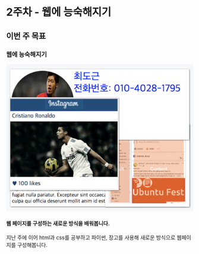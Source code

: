 # 2주차 - 웹에 능숙해지기

## 이번 주 목표

### 웹에 능숙해지기

![](../.gitbook/assets/image%20%2897%29.png)

#### 웹 페이지를 구성하는 새로운 방식을 배워봅니다.

지난 주에 이어 html과 css를 공부하고 파이썬, 장고를 사용해 새로운 방식으로 웹페이지를 구성해봅니다.

